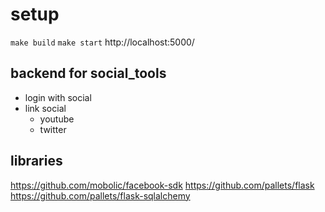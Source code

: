 # setup
`make build`
`make start`
http://localhost:5000/

## backend for social_tools

- login with social
- link social
    - youtube
    - twitter

## libraries
https://github.com/mobolic/facebook-sdk
https://github.com/pallets/flask
https://github.com/pallets/flask-sqlalchemy
